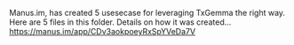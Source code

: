 Manus.im, has created 5 usesecase for leveraging TxGemma the right way. Here are 5 files in this folder.
Details on how it was created...
https://manus.im/app/CDv3aokpoeyRxSpYVeDa7V


